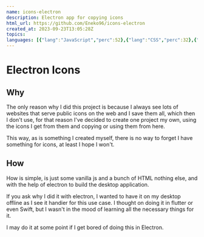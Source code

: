 ```yaml
---
name: icons-electron
description: Electron app for copying icons
html_url: https://github.com/Eneko96/icons-electron
created_at: 2023-09-23T13:05:28Z
topics: 
languages: [{"lang":"JavaScript","perc":52},{"lang":"CSS","perc":32},{"lang":"HTML","perc":15}]
---
```

# Electron Icons

## Why

The only reason why I did this project is because I always see lots of websites that serve public icons on the web and I save them all, which then I don't use, for that reason I've
decided to create one project my own, using the icons I get from them and copying or using them from here.

This way, as is something I created myself, there is no way to forget I have something for icons, at least I hope I won't.

## How

How is simple, is just some vanilla js and a bunch of HTML nothing else, and with the help of electron to build the desktop application.

If you ask why I did it with electron, I wanted to have it on my desktop offline as I see it handier for this use case.
I thought on doing it in flutter or even Swift, but I wasn't in the mood of learning all the necessary things for it.

I may do it at some point if I get bored of doing this in Electron.

